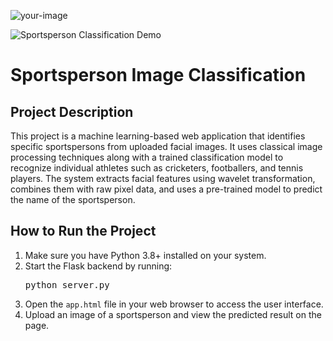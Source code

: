![your-image](https://github.com/user-attachments/assets/3cf7139e-036c-485c-9025-0551637aa554)

<!DOCTYPE html>
<html lang="en">
<head>
  <meta charset="UTF-8" />
  <meta name="viewport" content="width=device-width, initial-scale=1.0"/>
</head>
<body>

  <!-- Header Image -->
  <img src="your-image.jpg" alt="Sportsperson Classification Demo" />

  <h1>Sportsperson Image Classification</h1>

  <h2>Project Description</h2>
  <p>
    This project is a machine learning-based web application that identifies specific sportspersons from uploaded facial images.
    It uses classical image processing techniques along with a trained classification model to recognize individual athletes
    such as cricketers, footballers, and tennis players. The system extracts facial features using wavelet transformation,
    combines them with raw pixel data, and uses a pre-trained model to predict the name of the sportsperson.
  </p>

  <h2>How to Run the Project</h2>
  <ol>
    <li>Make sure you have Python 3.8+ installed on your system.</li>
    <li>Start the Flask backend by running:
      <pre>python server.py</pre>
    </li>
    <li>Open the <code>app.html</code> file in your web browser to access the user interface.</li>
    <li>Upload an image of a sportsperson and view the predicted result on the page.</li>
  </ol>

</body>
</html>
